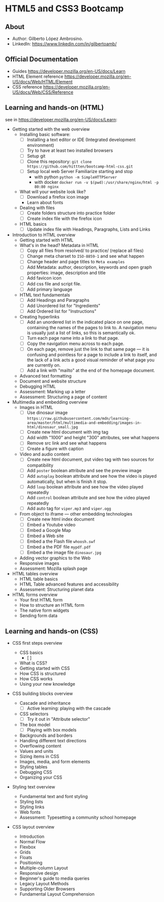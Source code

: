 # HTML5 and CSS3 Bootcamp

## About
- Author: Gilberto López Ambrosino.
- LinkedIn: https://www.linkedin.com/in/gilbertoamb/

## Official Documentation
- Guides https://developer.mozilla.org/en-US/docs/Learn
- HTML Element reference https://developer.mozilla.org/en-US/docs/Web/HTML/Element
- CSS reference https://developer.mozilla.org/en-US/docs/Web/CSS/Reference

## Learning and hands-on (HTML)
see in https://developer.mozilla.org/en-US/docs/Learn:
* Getting started with the web overview
    - Installing basic software:
        + [ ] Installing a text editor or IDE (Integrated development environment)
        + [ ] Try to have at least two installed browsers
        + [ ] Setup git
        + [ ] Clone this repository: `git clone https://github.com/hittten/bootcamp-html-css.git`
        + [ ] Setup local web Server Familiarize starting and stop 
            * with python `python -m SimpleHTTPServer`
            * with docker `docker run -v $(pwd):/usr/share/nginx/html -p 80:80 nginx`
    - What will your website look like?
        + [ ] Download a firefox icon image
        + Learn about fonts
    - Dealing with files
        + [ ] Create folders structure into practice folder
        + [ ] Create index file with the firefox icon
    - HTML basics
        + [ ] Update index file with Headings, Paragraphs, Lists and Links
* Introduction to HTML overview
    - Getting started with HTML
    - What's in the head? Metadata in HTML
        + [ ] Copy all files from resolved/ to practice/ (replace all files)
        + [ ] Change meta charset to `ISO-8859-1` and see what happen
        + [ ] Change header and page titles to `Meta examples`
        + [ ] Add Metadata: author, description, keywords and open graph properties: image, description and title 
        + [ ] Add favicon icon 
        + [ ] Add css file and script file. 
        + [ ] Add primary language
    - HTML text fundamentals
        + [ ] Add Headings and Paragraphs
        + [ ] Add Unordered list for "Ingredients"
        + [ ] Add Ordered list for "Instructions"
    - Creating hyperlinks
        + [ ] Add an unordered list in the indicated place on one page, containing the names of the pages to link to. A navigation menu is usually just a list of links, so this is semantically ok.
        + [ ] Turn each page name into a link to that page.
        + [ ] Copy the navigation menu across to each page.
        + [ ] On each page, remove just the link to that same page — it is confusing and pointless for a page to include a link to itself, and the lack of a link acts a good visual reminder of what page you are currently on.
        + [ ] Add a link with "mailto" at the end of the homepage document.
    - Advanced text formatting
    - Document and website structure
    - Debugging HTML
    - Assessment: Marking up a letter
    - Assessment: Structuring a page of content
* Multimedia and embedding overview
    - Images in HTML
        + [ ] Use dinosaur image `https://raw.githubusercontent.com/mdn/learning-area/master/html/multimedia-and-embedding/images-in-html/dinosaur_small.jpg`
        + [ ] Create new html document with img tag
        + [ ] Add width "1000" and height "300" attributes, see what happens
        + [ ] Remove src link and see what happens
        + [ ] Create a figure with caption
    - Video and audio content
        + [ ] Create new html document, put video tag with two sources for compatibility
        + [ ] Add `poster` boolean attribute and see the preview image
        + [ ] Add `autoplay` boolean attribute and see how the video is played automatically, but when is finish it stop.
        + [ ] Add `loop` boolean attribute and see how the video played repeatedly
        + [ ] Add `control` boolean attribute and see how the video played repeatedly
        + [ ] Add auto tag for `viper.mp3` and `viper.ogg`
    - From object to iframe — other embedding technologies
        + [ ] Create new html index document
        + [ ] Embed a Youtube video
        + [ ] Embed a Google Map
        + [ ] Embed a Web site
        + [ ] Embed a the Flash file `whoosh.swf`
        + [ ] Embed a the PDF file `mypdf.pdf`
        + [ ] Embed a the image file `dinosaur.jpg`
    - Adding vector graphics to the Web
    - Responsive images
    - Assessment: Mozilla splash page
* HTML tables overview
    - HTML table basics
    - HTML Table advanced features and accessibility
    - Assessment: Structuring planet data
* HTML forms overview
    - Your first HTML form
    - How to structure an HTML form
    - The native form widgets
    - Sending form data

## Learning and hands-on (CSS)
* CSS first steps overview
    - CSS basics
        + [ ] 
    - What is CSS?
    - Getting started with CSS
    - How CSS is structured
    - How CSS works
    - Using your new knowledge

* CSS building blocks overview
    - Cascade and inheritance
        + [ ] Active learning: playing with the cascade
    - CSS selectors
        + [ ] Try it out in "Attribute selector"
    - The box model
        + [ ] Playing with box models
    - Backgrounds and borders
    - Handling different text directions
    - Overflowing content
    - Values and units
    - Sizing items in CSS
    - Images, media, and form elements
    - Styling tables
    - Debugging CSS
    - Organizing your CSS

* Styling text overview
    - Fundamental text and font styling
    - Styling lists
    - Styling links
    - Web fonts
    - Assessment: Typesetting a community school homepage

* CSS layout overview
    - Introduction
    - Normal Flow
    - Flexbox
    - Grids
    - Floats
    - Positioning
    - Multiple-column Layout
    - Responsive design
    - Beginner's guide to media queries
    - Legacy Layout Methods
    - Supporting Older Browsers
    - Fundamental Layout Comprehension
